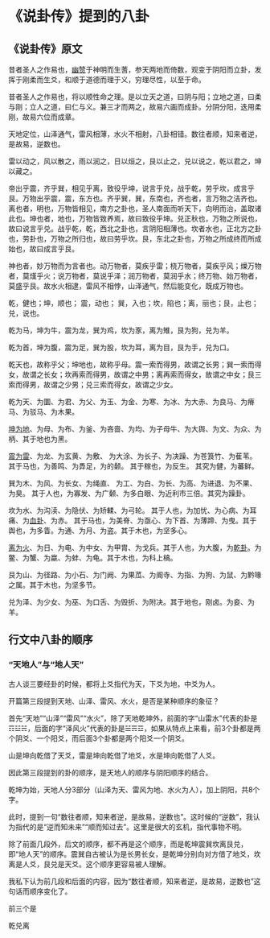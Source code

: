 # 《说卦传》提到的八卦

## 《说卦传》原文

昔者圣人之作易也，[幽赞]()于神明而生蓍，参天两地而倚数，观变于阴阳而立卦，发挥于刚柔而生爻，和顺于道德而理于义，穷理尽性，以至于命。

昔者圣人之作易也，将以顺性命之理。是以立天之道，曰阴与阳；立地之道，曰柔与刚；立人之道，曰仁与义。兼三才而两之，故易六画而成卦。分阴分阳，迭用柔刚，故易六位而成章。

天地定位，山泽通气，雷风相薄，水火不相射，八卦相错。数往者顺，知来者逆，是故易，逆数也。

雷以动之，风以散之，雨以润之，日以烜之，艮以止之，兑以说之，乾以君之，坤以藏之。

帝出乎震，齐乎巽，相见乎离，致役乎坤，说言乎兑，战乎乾，劳乎坎，成言乎艮。万物出乎震，震，东方也。齐乎巽，巽，东南也，齐也者，言万物之洁齐也。离也者，明也，万物皆相见，南方之卦也，圣人南面而听天下，向明而治，盖取诸此也。坤也者，地也，万物皆致养焉，故曰致役乎坤。兑正秋也，万物之所说也，故曰说言乎兑。战乎乾，乾，西北之卦也，言阴阳相薄也。坎者水也，正北方之卦也，劳卦也，万物之所归也，故曰劳乎坎。艮，东北之卦也，万物之所成终而所成始也，故曰成言乎艮。

神也者，妙万物而为言者也。动万物者，莫疾乎雷；桡万物者，莫疾乎风；燥万物者，莫熯乎火；说万物者，莫说乎泽；润万物者，莫润乎水；终万物、始万物者，莫盛乎艮。故水火相逮，雷风不相悖，山泽通气，然后能变化，既成万物也。

乾，健也；坤，顺也； 震，动也； 巽，入也；坎，陷也；离，丽也；艮，止也；兑，说也。

乾为马，坤为牛，震为龙，巽为鸡，坎为豕，离为雉，艮为狗，兑为羊。

乾为首，坤为腹，震为足，巽为股，坎为耳，离为目，艮为手，兑为口。

乾天也，故称乎父；坤地也，故称乎母。震一索而得男，故谓之长男；巽一索而得女，故谓之长女；坎再索而得男，故谓之中男；离再索而得女，故谓之中女；艮三索而得男，故谓之少男；兑三索而得女，故谓之少女。

乾为天、为圜、为君、为父、为玉、为金、为寒、为冰、为大赤、为良马、为瘠马、为驳马、为木果。

[坤为地](https://baike.baidu.com/item/%E5%9D%A4%E4%B8%BA%E5%9C%B0/9771542?fromModule=lemma_inlink)、为母、为布、为釜、为吝啬、为均、为子母牛、为大舆、为文、为众、为柄、其于地也为黑。

[震为雷](https://baike.baidu.com/item/%E9%9C%87%E4%B8%BA%E9%9B%B7/9712421?fromModule=lemma_inlink)、为龙、为玄黄、为敷、 为大涂、为长子、为决躁、为苍筤竹、为萑苇。 其于马也，为善鸣、为馵足，为的颡。 其于稼也，为反生。 其究为健，为蕃鲜。

巽为木、为风、为长女、为绳直、 为工、为白、为长、为高、为进退、为不果、为臭。 其于人也，为寡发、为广颡、为多白眼、为近利市三倍。其究为躁卦。

坎为水、为沟渎、为隐伏、为矫輮、为弓轮。 其于人也，为加忧、为心病、为耳痛、为[血卦](https://baike.baidu.com/item/%E8%A1%80%E5%8D%A6/10048673?fromModule=lemma_inlink)、为赤。 其于马也，为美脊、为亟心、为下首、为薄蹄、为曳。其于舆也，为多眚。为通、为月、为盗。其于木也，为坚多心。

[离为火](https://baike.baidu.com/item/%E7%A6%BB%E4%B8%BA%E7%81%AB/9512073?fromModule=lemma_inlink)、为日、为电、为中女、为甲胄、为戈兵。其于人也，为大腹，为[乾卦](https://baike.baidu.com/item/%E4%B9%BE%E5%8D%A6/8786500?fromModule=lemma_inlink)。为鳖、为蟹、为蠃、为蚌、为龟。其于木也，为科上槁。

艮为山、为径路、为小石、为门阙、为果苽、为阍寺、为指、为狗、为鼠、为黔喙之属。其于木也，为坚多节。

兑为泽、为少女、为巫、为口舌、为毁折、为附决。其于地也，刚卤。为妾、为羊。

## 行文中八卦的顺序

### “天地人”与“地人天”

古人谈三要经卦的时候，都将上爻指代为天，下爻为地，中爻为人。

开篇第三段提到天地、山泽、雷风、水火，是否是某种顺序的象征？

首先“天地”“山泽”“雷风”“水火”，除了天地乾坤外，前面的字“山雷水”代表的卦是☶☳☵，后面的字“泽风火”代表的卦是☱☴☲，如果从特点上来看，前3个卦都是两个阴爻、一个阳爻，而后面3个卦都是两个阳爻一个阴爻。

山是坤向乾借了天爻，雷是坤向乾借了地爻，水是坤向乾借了人爻。

因此第三段提到的卦的顺序，是天地人的顺序与阴阳顺序的结合。

乾坤为始，天地人分3部分（山泽为天、雷风为地、水火为人），加上阴阳，共8个字。

此时，提到一句“数往者顺，知来者逆，是故易，逆数也”。这时候的“逆数”，我认为指代的是“逆而知未来”“顺而知过去”。这里是很大的玄机，指代事物不明。

除了前面几段外，后文的顺序，都不再是这个顺序，而是乾坤震巽坎离艮兑，即“地人天”的顺序。震巽自古被认为是长男长女，是乾坤分别向对方借了地爻，坎离是人爻，艮兑是天爻。这个顺序更容易被人理解。

我私下认为前几段和后面的内容，因为“数往者顺，知来者逆，是故易，逆数也”这句话而顺序变化了。

前三个是

乾兑离

